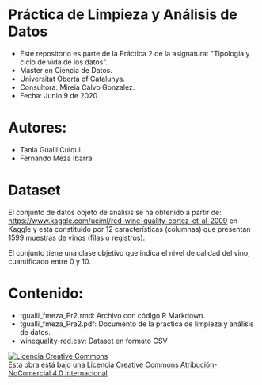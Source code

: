 # Práctica de Limpieza y Análisis de Datos
* Este repositorio es parte de la Práctica 2 de la asignatura: "Tipologia y ciclo de vida de los datos".
* Master en Ciencia de Datos.
* Universitat Oberta of Catalunya.
* Consultora: Mireia Calvo Gonzalez.
* Fecha: Junio 9 de 2020

# Autores:
* Tania Gualli Culqui
* Fernando Meza Ibarra

# Dataset
El conjunto de datos objeto de análisis se ha obtenido a partir de: https://www.kaggle.com/uciml/red-wine-quality-cortez-et-al-2009 en Kaggle y está constituido por 12 características (columnas) que presentan 1599 muestras de vinos (filas o registros).

El conjunto tiene una clase objetivo que indica el nivel de calidad del vino, cuantificado entre 0 y 10.

# Contenido:  
 
* tgualli_fmeza_Pr2.rmd: Archivo con código R Markdown.        
* tgualli_fmeza_Pra2.pdf: Documento de la práctica de limpieza y análisis de datos.         
* winequality-red.csv: Dataset en formato CSV

<a rel="license" href="http://creativecommons.org/licenses/by-nc/4.0/"><img alt="Licencia Creative Commons" style="border-width:0" src="https://i.creativecommons.org/l/by-nc/4.0/88x31.png" /></a><br />Esta obra está bajo una <a rel="license" href="http://creativecommons.org/licenses/by-nc/4.0/">Licencia Creative Commons Atribución-NoComercial 4.0 Internacional</a>.
